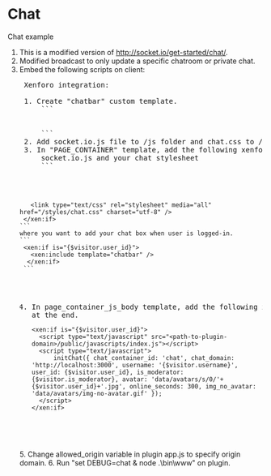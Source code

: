 Chat
=========

Chat example

1. This is a modified version of http://socket.io/get-started/chat/.
2. Modified broadcast to only update a specific chatroom or private chat.
3. Embed the following scripts on client:
    <pre>
    Xenforo integration:

    1. Create "chatbar" custom template. 
        ```
        <div id="chat"></div>
        ```
    2. Add socket.io.js file to /js folder and chat.css to /styles folder.
    3. In "PAGE_CONTAINER" template, add the following xenforo scripts: 
        socket.io.js and your chat stylesheet
        ```
        <xen:if is="{$visitor.user_id}">
          <script src="/js/socket.io.js"></script>
          <link type="text/css" rel="stylesheet" media="all" href="/styles/chat.css" charset="utf-8" />
        </xen:if>
       ```
       where you want to add your chat box when user is logged-in.
       ```
        <xen:if is="{$visitor.user_id}">
          <xen:include template="chatbar" />
         </xen:if>
        ```
    4. In page_container_js_body template, add the following xenforo script at the end.
        ```
        <xen:if is="{$visitor.user_id}">
          <script type="text/javascript" src="<path-to-plugin-domain>/public/javascripts/index.js"></script>
          <script type="text/javascript">
              initChat({ chat_container_id: 'chat', chat_domain: 'http://localhost:3000', username: '{$visitor.username}', user_id: {$visitor.user_id}, is_moderator: {$visitor.is_moderator}, avatar: 'data/avatars/s/0/'+{$visitor.user_id}+'.jpg', online_seconds: 300, img_no_avatar: 'data/avatars/img-no-avatar.gif' });
          </script>
        </xen:if>
        ```
    </pre>
    5. Change allowed_origin variable in plugin app.js to specify origin domain.
    6. Run "set DEBUG=chat & node .\bin\www" on plugin.
